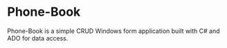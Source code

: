 # Phone-Book
Phone-Book is a simple CRUD Windows form application built with C# and ADO for data access.
